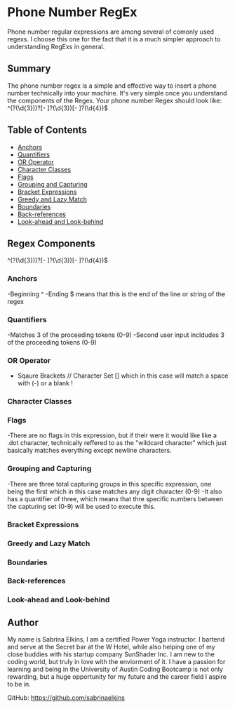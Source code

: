 # Phone Number RegEx

Phone number regular expressions are among several of comonly used regexs. I choose this one for the fact that it is a much simpler approach to understanding RegExs in general.

## Summary

The phone number regex is a simple and effective way to insert a phone number technically into your machine. It's very simple once you understand the components of the Regex. Your phone number Regex should look like: ^\(?(\d{3})\)?[- ]?(\d{3})[- ]?(\d{4})$

## Table of Contents

- [Anchors](#anchors)
- [Quantifiers](#quantifiers)
- [OR Operator](#or-operator)
- [Character Classes](#character-classes)
- [Flags](#flags)
- [Grouping and Capturing](#grouping-and-capturing)
- [Bracket Expressions](#bracket-expressions)
- [Greedy and Lazy Match](#greedy-and-lazy-match)
- [Boundaries](#boundaries)
- [Back-references](#back-references)
- [Look-ahead and Look-behind](#look-ahead-and-look-behind)

## Regex Components
^\(?(\d{3})\)?[- ]?(\d{3})[- ]?(\d{4})$
### Anchors
-Beginning ^ 
-Ending $ means that this is the end of the line or string of the regex 

### Quantifiers
-Matches 3 of the proceeding tokens (0-9)
-Second user input incldudes 3 of the proceeding tokens (0-9)

### OR Operator
- Sqaure Brackets // Character Set [] which in this case will match a space with (-) or a blank !
### Character Classes

### Flags
-There are no flags in this expression, but if their were it would like like a .dot character, technically reffered to as the "wildcard character" which just basically matches everything except newline characters.
### Grouping and Capturing
-There are three total capturing groups in this specific expression, one being the first which in this case matches any digit character (0-9)
-It also has a quantifier of three, which means that thre specific numbers between the capturing set (0-9) will be used to execute this.
### Bracket Expressions

### Greedy and Lazy Match

### Boundaries

### Back-references

### Look-ahead and Look-behind

## Author

My name is Sabrina Elkins, I am a certified Power Yoga instructor. I bartend and serve at the Secret bar at the W Hotel, while also helping one of my close buddies with his startup company SunShader Inc. I am new to the coding world, but truly in love with the enviorment of it. I have a passion for learning and being in the University of Austin Coding Bootcamp is not only rewarding, but a huge opportunity for my future and the career field I aspire to be in.

GitHub: https://github.com/sabrinaelkins
